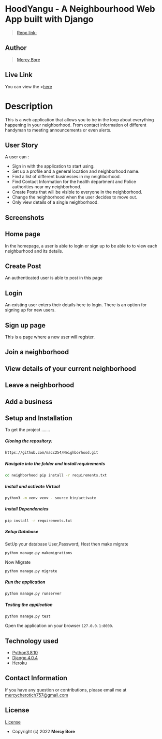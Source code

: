 # HoodYangu - A Neighbourhood Web App built with Django
>[Repo link: ](https://github.com/macc254/Neighborhood.git)
## Author 

>[Mercy Bore](https://github.com/macc254)  
##  Live Link  
You can view the >[here](https://mercy-neighbourhood.herokuapp.com/)
  
  
# Description  

This is a web application that allows you to be in the loop about everything happening in your neighborhood. From contact information of different handyman to meeting announcements or even alerts.
## User Story  
A user can :

- Sign in with the application to start using.
- Set up a profile  and a general location and neighborhood name.
- Find a list of different businesses in my neighborhood.
- Find Contact Information for the health department and Police authorities   near my neighborhood.
- Create Posts that will be visible to everyone in the neighborhood.
- Change the neighborhood when the user  decides to move out.
- Only view details of a single neighborhood. 


## Screenshots 
## Home page
 In the homepage, a user is able to login or sign up to be able to to view each neighburhood and its details.

 
## Create  Post
An authenticated user is able to post  in this page 

## Login
An existing user enters their details here to login. There is an option for signing up for new users.

## Sign up page
This is a page where a new user will register.
 
## Join a neighborhood

## View details of your current neighborhood

## Leave a neighborhood

## Add a business
## Setup and Installation  
To get the project .......  
  
##### Cloning the repository:  
 ```bash 
 https://github.com/macc254/Neighborhood.git
```
##### Navigate into the folder and install requirements  
 ```bash 
cd neighborhood pip install -r requirements.txt 
```
##### Install and activate Virtual  
 ```bash 
 python3 -m venv venv - source bin/activate  
```  
##### Install Dependencies  
 ```bash 
 pip install -r requirements.txt 
```  
 ##### Setup Database  
  SetUp your database User,Password, Host then make migrate  
 ```bash 
python manage.py makemigrations 
 ``` 
 Now Migrate  
 ```bash 
 python manage.py migrate 
```
##### Run the application  
 ```bash 
 python manage.py runserver 
``` 
##### Testing the application  
 ```bash 
 python manage.py test 
```
Open the application on your browser `127.0.0.1:8000`.  
  

 
## Technology used  
  
* [Python3.8.10](https://www.python.org/)  
* [Django 4.0.4](https://docs.djangoproject.com/en/2.2/)  
* [Heroku](https://heroku.com)    
## Contact Information   
If you have any question or contributions, please email me at [mercycherotich757@gmail.com](mailto:mercycherotich757@gmail.com)
  
## License 
[License](https://github.com/macc254/Neighborhood/blob/master/License)  
* Copyright (c) 2022 **Mercy Bore**
